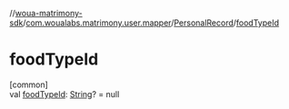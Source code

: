 //[woua-matrimony-sdk](../../../index.md)/[com.woualabs.matrimony.user.mapper](../index.md)/[PersonalRecord](index.md)/[foodTypeId](food-type-id.md)

# foodTypeId

[common]\
val [foodTypeId](food-type-id.md): [String](https://kotlinlang.org/api/latest/jvm/stdlib/kotlin/-string/index.html)? = null

